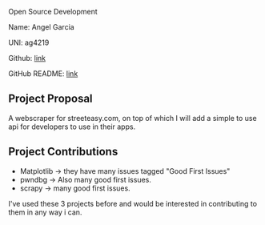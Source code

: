  Open Source Development

Name: Angel Garcia

UNI: ag4219 

Github: [link](https://github.com/angarc)

GitHub README: [link](https://github.com/angarc/angarc/blob/main/README.md)


## Project Proposal
A webscraper for streeteasy.com, on top of which I will add a simple to use
api for developers to use in their apps.

## Project Contributions

- Matplotlib -> they have many issues tagged "Good First Issues"
- pwndbg -> Also many good first issues.
- scrapy -> many good first issues.

I've used these 3 projects before and would be interested in contributing to them in any way i can.
 
